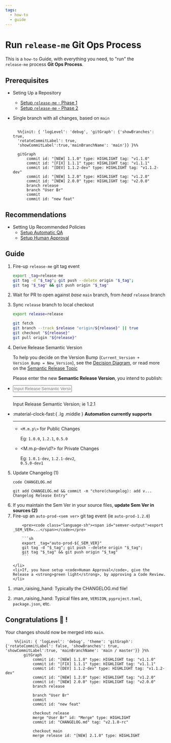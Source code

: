 ```yaml
---
tags:
  - how-to
  - guide
---
```


# Run `release-me` Git Ops Process

This is a `how-to` Guide, with everything you need, to "run" the  
`release-me` process **Git Ops Process**.

## Prerequisites
- Seting Up a Repository
    - [Setup `release-me` - Phase 1](../setup/guide_setup_gitops_release_me.md)
    - [Setup `release-me` - Phase 2](../setup/guide_setup_gitops_release_me_phase_2.md)

- Single branch with all changes, based on `main`

    ```mermaid

      %%{init: { 'logLevel': 'debug', 'gitGraph': {'showBranches': true, 
      'rotateCommitLabel': true,
      'showCommitLabel':true,'mainBranchName': 'main'}} }%%

      gitGraph
          commit id: "[NEW] 1.1.0" type: HIGHLIGHT tag: "v1.1.0"
          commit id: "[FIX] 1.1.1" type: HIGHLIGHT tag: "v1.1.1"
          commit id: "[DEV] 1.1.2-dev" type: HIGHLIGHT tag: "v1.1.2-dev"
          commit id: "[NEW] 1.2.0" type: HIGHLIGHT tag: "v1.2.0"
          commit id: "[NEW] 2.0.0" type: HIGHLIGHT tag: "v2.0.0"
          branch release
          branch "User Br"
          commit
          commit id: "new feat"
    ```

## Recommendations

- Setting Up Recommended Policies
    - [Setup Automatic QA](../setup/guide_setup_main_automated_acceptance.md)
    - [Setup Human Approval](../setup/guide_setup_main_manual_acceptance.md)


## Guide


<!-- <div class="annotate" markdown> -->

1. Fire-up `release-me` git tag event

    ```sh
    export _tag=release-me
    git tag -d "$_tag"; git push --delete origin "$_tag";
    git tag "$_tag" && git push origin "$_tag"
    ```

2. Wait for PR to open against *base* `main` branch, from *head* `release` branch

3. Sync `release` branch to local checkout

    ```sh
    export release=release
    ```

    ```sh
    git fetch
    git branch --track $release "origin/${release}" || true
    git checkout "${release}"
    git pull origin "${release}"
    ```

4. Derive Release Semantic Version

    To help you decide on the Version Bump (`Current_Version + Version_Bump = New_Version`), see the [Decision Diagram](../../../topics/semantic-release.md#semantic-release-version-bump), or read more on the [Semantic Release Topic](../../../topics/semantic-release.md)

    Please enter the new **Semantic Release Version**, you intend to publish:

<div class="grid cards" markdown>

-   <input type="text" id="semver-input" placeholder="Input Release Semantic Version; ie 1.2.1" oninput="updateSemVer()">

    ---

    Input Release Semantic Version; ie 1.2.1

-   :material-clock-fast:{ .lg .middle } __Automation currently supports__

    ---

    - `<M.m.p\>` for Public Changes

        Eg: `1.0.0`, `1.2.1`, `0.5.0`

    - <M.m.p-dev\d?\> for Private Changes

        Eg: `1.0.1-dev`, `1.2.1-dev2`,  
        `0.5.0-dev1`

</div>

<div class="annotate" markdown>

<ol start="5">
    <li>Update Changelog (1)<pre><code>code CHANGELOG.md</pre></code><pre><code class="language-sh"><span id="semver-output2">git add CHANGELOG.md && commit -m "chore(changelog): add v... Changelog Release Entry"</span></pre></code></li>
    <li>If you maintain the Sem Ver in your source files, <strong>update Sem Ver in sources (2)</strong></li>
    <li>Fire-up an <code>auto-prod-&lt;sem ver&gt;</code> git tag event (ie <code>auto-prod-1.2.0</code>)

        <pre><code class="language-sh"><span id="semver-output">export _SEM_VER=...</span></code></pre>

        ```sh
        export _tag="auto-prod-${_SEM_VER}"
        git tag -d "$_tag"; git push --delete origin "$_tag";
        git tag "$_tag" && git push origin "$_tag"
        ```

    </li>
    <li>If, you have setup <code>Human Approval</code>, give the Release a <strong>green light</strong>, by approving a Code Review.</li>
</ol>

<script> function updateSemVer() { var input = document.getElementById('semver-input').value; document.getElementById('semver-output').innerText = 'export _SEM_VER=' + input; document.getElementById('semver-output2').innerHTML = 'git add CHANGELOG.md && commit -m "chore(changelog): add v' + input + ' Changelog Release Entry"'; } </script>

</div>

1.  :man_raising_hand: Typically the CHANGELOG.md file!

2.  :man_raising_hand: Typical files are, `VERSION`, `pyproject.toml`, `package.json`, etc.

## Congratulations :partying_face: !

Your changes should now be merged into `main`.

```mermaid
    %%{init: { 'logLevel': 'debug', 'theme': 'gitGraph': {'rotateCommitLabel': false, 'showBranches': true, 'showCommitLabel':true, 'mainBranchName': 'main / master'}} }%%
        gitGraph
            commit id: "[NEW] 1.1.0" type: HIGHLIGHT tag: "v1.1.0"
            commit id: "[FIX] 1.1.1" type: HIGHLIGHT tag: "v1.1.1"
            commit id: "[DEV] 1.1.2-dev" type: HIGHLIGHT tag: "v1.1.2-dev"
            commit id: "[NEW] 1.2.0" type: HIGHLIGHT tag: "v1.2.0"
            commit id: "[NEW] 2.0.0" type: HIGHLIGHT tag: "v2.0.0"
            branch release

            branch "User Br"
            commit
            commit id: "new feat"

            checkout release
            merge "User Br" id: "Merge" type: HIGHLIGHT
            commit id: "CHANGELOG.md" tag: "v2.1.0-rc"

            checkout main
            merge release id: "[NEW] 2.1.0" type: HIGHLIGHT
```
